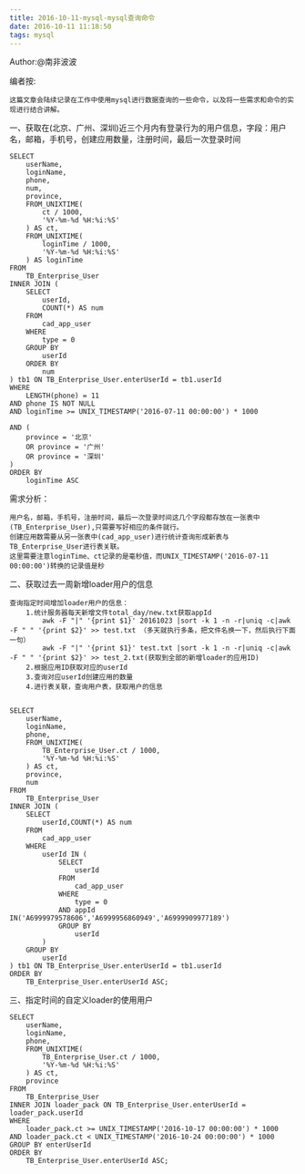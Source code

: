 ```yaml
---
title: 2016-10-11-mysql-mysql查询命令
date: 2016-10-11 11:18:50
tags: mysql
---
```

Author:@南非波波

编者按:
	
	这篇文章会陆续记录在工作中使用mysql进行数据查询的一些命令，以及将一些需求和命令的实现进行结合讲解。

一、获取在(北京、广州、深圳)近三个月内有登录行为的用户信息，字段：用户名，邮箱，手机号，创建应用数量，注册时间，最后一次登录时间

	SELECT
		userName,
		loginName,
		phone,
		num,
		province,
		FROM_UNIXTIME(
			ct / 1000,
			'%Y-%m-%d %H:%i:%S'
		) AS ct,
		FROM_UNIXTIME(
			loginTime / 1000,
			'%Y-%m-%d %H:%i:%S'
		) AS loginTime
	FROM
		TB_Enterprise_User
	INNER JOIN (
		SELECT
			userId,
			COUNT(*) AS num
		FROM
			cad_app_user
		WHERE
			type = 0
		GROUP BY
			userId
		ORDER BY
			num
	) tb1 ON TB_Enterprise_User.enterUserId = tb1.userId
	WHERE
		LENGTH(phone) = 11
	AND phone IS NOT NULL
	AND loginTime >= UNIX_TIMESTAMP('2016-07-11 00:00:00') * 1000
	
	AND (
		province = '北京'
		OR province = '广州'
		OR province = '深圳'
	)
	ORDER BY
		loginTime ASC



需求分析：

	用户名，邮箱，手机号，注册时间，最后一次登录时间这几个字段都存放在一张表中(TB_Enterprise_User),只需要写好相应的条件就行。
	创建应用数需要从另一张表中(cad_app_user)进行统计查询形成新表与TB_Enterprise_User进行表关联。
	这里需要注意loginTime、ct记录的是毫秒值，而UNIX_TIMESTAMP('2016-07-11 00:00:00')转换的记录值是秒
	
二、获取过去一周新增loader用户的信息

	查询指定时间增加loader用户的信息：
		1.统计服务器每天新增文件total_day/new.txt获取appId
			awk -F "|" '{print $1}' 20161023 |sort -k 1 -n -r|uniq -c|awk -F " " '{print $2}' >> test.txt （多天就执行多条，把文件名换一下，然后执行下面一句）
			awk -F "|" '{print $1}' test.txt |sort -k 1 -n -r|uniq -c|awk -F " " '{print $2}' >> test_2.txt(获取到全部的新增loader的应用ID)
		2.根据应用ID获取对应的userId
		3.查询对应userId创建应用的数量
		4.进行表关联，查询用户表，获取用户的信息


	SELECT
		userName,
		loginName,
		phone,
		FROM_UNIXTIME(
			TB_Enterprise_User.ct / 1000,
			'%Y-%m-%d %H:%i:%S'
		) AS ct,
		province,
		num
	FROM 
		TB_Enterprise_User
	INNER JOIN (
		SELECT
			userId,COUNT(*) AS num
		FROM
			cad_app_user
		WHERE
			userId IN (
				SELECT
					userId
				FROM
					cad_app_user
				WHERE
					type = 0
				AND appId IN('A6999979578606','A6999956860949','A6999909977189')
				GROUP BY
					userId
			)
		GROUP BY
			userId
	) tb1 ON TB_Enterprise_User.enterUserId = tb1.userId
	ORDER BY
		TB_Enterprise_User.enterUserId ASC;


三、指定时间的自定义loader的使用用户
	
	SELECT
		userName,
		loginName,
		phone,
		FROM_UNIXTIME(
			TB_Enterprise_User.ct / 1000,
			'%Y-%m-%d %H:%i:%S'
		) AS ct,
		province
	FROM
		TB_Enterprise_User
	INNER JOIN loader_pack ON TB_Enterprise_User.enterUserId = loader_pack.userId
	WHERE
		loader_pack.ct >= UNIX_TIMESTAMP('2016-10-17 00:00:00') * 1000
	AND loader_pack.ct < UNIX_TIMESTAMP('2016-10-24 00:00:00') * 1000
	GROUP BY enterUserId
	ORDER BY
		TB_Enterprise_User.enterUserId ASC;
	